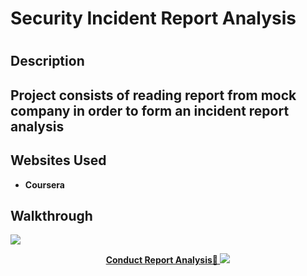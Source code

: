 <h1>Security Incident Report Analysis<h1> 
<h2>Description<h2>
Project consists of reading report from mock company in order to form an incident report analysis
<h2>Websites Used</h2>
  
- <b> Coursera
<b/>
<h2>Walkthrough</h2>
<img src="https://imgur.com/gvarrSc.png">
<p align="center">
<a href="https://docs.google.com/document/d/1l2DhPvBDuLLn3HJKwCrvDlx1rIGgqhTGIipypnsOnXQ/edit">Conduct Report Analysis🔗
<img src="https://imgur.com/PYJ6iKX.png">
